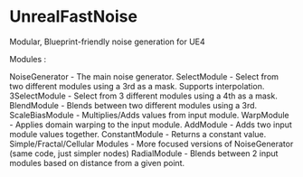 # UnrealFastNoise
Modular, Blueprint-friendly noise generation for UE4

Modules :

NoiseGenerator - The main noise generator.
SelectModule - Select from two different modules using a 3rd as a mask. Supports interpolation.
3SelectModule - Select from 3 different modules using a 4th as a mask.
BlendModule - Blends between two different modules using a 3rd.
ScaleBiasModule - Multiplies/Adds values from input module.
WarpModule - Applies domain warping to the input module.
AddModule - Adds two input module values together.
ConstantModule - Returns a constant value.
Simple/Fractal/Cellular Modules - More focused versions of NoiseGenerator (same code, just simpler nodes)
RadialModule - Blends between 2 input modules based on distance from a given point.
